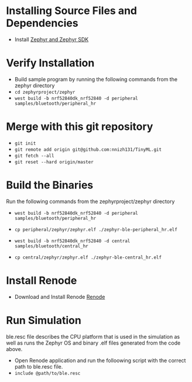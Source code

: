 # Installing Source Files and Dependencies
* Install [Zephyr and Zephyr SDK](https://docs.zephyrproject.org/latest/develop/getting_started/index.html)

# Verify Installation
* Build sample program by running the following commands from the zephyr directory
* `cd zephyrproject/zephyr`
* `west build -b nrf52840dk_nrf52840 -d peripheral samples/bluetooth/peripheral_hr`

# Merge with this git repository
* `git init`
* `git remote add origin git@github.com:nnizh131/TinyML.git`
* `git fetch --all`
* `git reset --hard origin/master`

# Build the Binaries
Run the following commands from the zephyrproject/zephyr directory
* `west build -b nrf52840dk_nrf52840 -d peripheral samples/bluetooth/peripheral_hr`
* `cp peripheral/zephyr/zephyr.elf ./zephyr-ble-peripheral_hr.elf`

* `west build -b nrf52840dk_nrf52840 -d central samples/bluetooth/central_hr`
* `cp central/zephyr/zephyr.elf ./zephyr-ble-central_hr.elf`


# Install Renode
* Download and Install Renode [Renode](https://github.com/renode/renode)


# Run Simulation

ble.resc file describes the CPU platform that is used in the simulation as well as runs the Zephyr OS and binary .elf files generated from the code above.

* Open Renode application and run the folloowing script with the correct path to ble.resc file.
* `include @path/to/ble.resc` 
 
